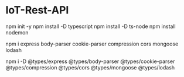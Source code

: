# IoT-Rest-API
 
 npm init -y
 npm install -D typescript
 npm install -D ts-node
 npm install nodemon
 
 npm i express body-parser cookie-parser compression cors mongoose lodash

 npm i -D @types/express @types/body-parser @types/cookie-parser @types/compression @types/cors @types/mongoose @types/lodash
